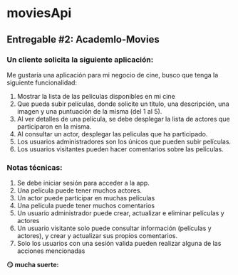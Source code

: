 # moviesApi

## Entregable #2: Academlo-Movies

### Un cliente solicita la siguiente aplicación:

Me gustaría una aplicación para mi negocio de cine, busco que tenga la siguiente
funcionalidad:

1. Mostrar la lista de las películas disponibles en mi cine
2. Que pueda subir películas, donde solicite un título, una descripción, una imagen y una puntuación de la misma (del 1 al 5).
3. Al ver detalles de una película, se debe desplegar la lista de actores que participaron en la misma.
4. Al consultar un actor, desplegar las películas que ha participado.
5. Los usuarios administradores son los únicos que pueden subir películas.
6. Los usuarios visitantes pueden hacer comentarios sobre las películas.

### Notas técnicas:

1. Se debe iniciar sesión para acceder a la app.
2. Una película puede tener muchos actores.
3. Un actor puede participar en muchas películas
4. Una película puede tener muchos comentarios
5. Un usuario administrador puede crear, actualizar e eliminar películas y actores
6. Un usuario visitante solo puede consultar información (películas y actores), y crear y actualizar sus propios comentarios.
7. Solo los usuarios con una sesión valida pueden realizar alguna de las acciones mencionadas


**😏 mucha suerte:**
